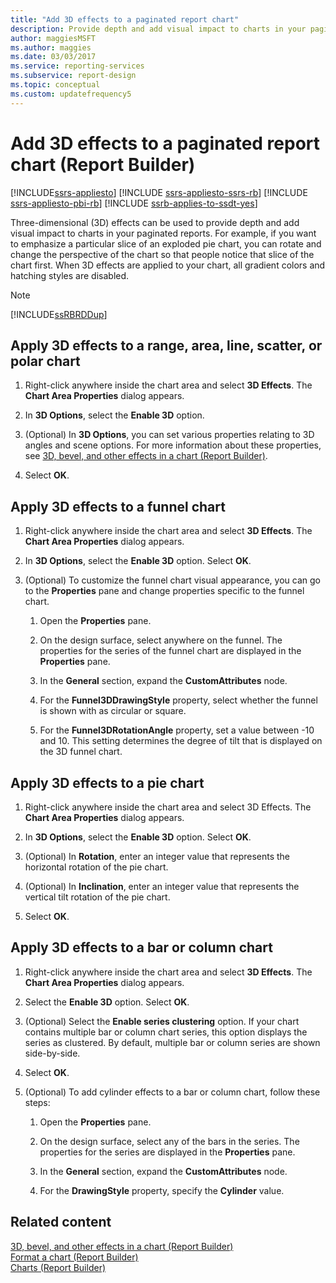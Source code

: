 ```yaml
---
title: "Add 3D effects to a paginated report chart"
description: Provide depth and add visual impact to charts in your paginated report with three-dimensional effects in Report Builder.
author: maggiesMSFT
ms.author: maggies
ms.date: 03/03/2017
ms.service: reporting-services
ms.subservice: report-design
ms.topic: conceptual
ms.custom: updatefrequency5
---
```

# Add 3D effects to a paginated report chart (Report Builder)

[!INCLUDE[ssrs-appliesto](../../includes/ssrs-appliesto.md)] [!INCLUDE [ssrs-appliesto-ssrs-rb](../../includes/ssrs-appliesto-ssrs-rb.md)] [!INCLUDE [ssrs-appliesto-pbi-rb](../../includes/ssrs-appliesto-pbi-rb.md)] [!INCLUDE [ssrb-applies-to-ssdt-yes](../../includes/ssrb-applies-to-ssdt-yes.md)]

  Three-dimensional (3D) effects can be used to provide depth and add visual impact to charts in your paginated reports. For example, if you want to emphasize a particular slice of an exploded pie chart, you can rotate and change the perspective of the chart so that people notice that slice of the chart first. When 3D effects are applied to your chart, all gradient colors and hatching styles are disabled.  
  
> [!NOTE]  
>  [!INCLUDE[ssRBRDDup](../../includes/ssrbrddup-md.md)]  
  
## Apply 3D effects to a range, area, line, scatter, or polar chart  
  
1.  Right-click anywhere inside the chart area and select **3D Effects**. The **Chart Area Properties** dialog appears.  
  
1.  In **3D Options**, select the **Enable 3D** option.  
  
1.  (Optional) In **3D Options**, you can set various properties relating to 3D angles and scene options. For more information about these properties, see [3D, bevel, and other effects in a chart &#40;Report Builder&#41;](../../reporting-services/report-design/chart-effects-3d-bevel-and-other-report-builder.md).  
  
1.  Select **OK**.  
  
## Apply 3D effects to a funnel chart  
  
1.  Right-click anywhere inside the chart area and select **3D Effects**. The **Chart Area Properties** dialog appears.  
 
1.  In **3D Options**, select the **Enable 3D** option. Select **OK**.  
  
1.  (Optional) To customize the funnel chart visual appearance, you can go to the **Properties** pane and change properties specific to the funnel chart.  
  
    1.  Open the **Properties** pane.  
  
    1.  On the design surface, select anywhere on the funnel. The properties for the series of the funnel chart are displayed in the **Properties** pane.  
  
    1.  In the **General** section, expand the **CustomAttributes** node.  
  
    1.  For the **Funnel3DDrawingStyle** property, select whether the funnel is shown with as circular or square.  
  
    1.  For the **Funnel3DRotationAngle** property, set a value between -10 and 10. This setting determines the degree of tilt that is displayed on the 3D funnel chart.  
  
## Apply 3D effects to a pie chart  
  
1.  Right-click anywhere inside the chart area and select 3D Effects. The **Chart Area Properties** dialog appears.  
  
1.  In **3D Options**, select the **Enable 3D** option. Select **OK**.  
  
1.  (Optional) In **Rotation**, enter an integer value that represents the horizontal rotation of the pie chart.  
  
1.  (Optional) In **Inclination**, enter an integer value that represents the vertical tilt rotation of the pie chart.  
  
1.  Select **OK**.  
  
## Apply 3D effects to a bar or column chart  
  
1.  Right-click anywhere inside the chart area and select **3D Effects**. The **Chart Area Properties** dialog appears.  
  
1.  Select the **Enable 3D** option. Select **OK**.  
  
1.  (Optional) Select the **Enable series clustering** option. If your chart contains multiple bar or column chart series, this option displays the series as clustered. By default, multiple bar or column series are shown side-by-side.  
  
1.  Select **OK**.  
  
1.  (Optional) To add cylinder effects to a bar or column chart, follow these steps:  
  
    1.  Open the **Properties** pane.  
  
    1.  On the design surface, select any of the bars in the series. The properties for the series are displayed in the **Properties** pane.  
  
    1.  In the **General** section, expand the **CustomAttributes** node.  
  
    1.  For the **DrawingStyle** property, specify the **Cylinder** value.  
  
## Related content  
 [3D, bevel, and other effects in a chart &#40;Report Builder&#41;](../../reporting-services/report-design/chart-effects-3d-bevel-and-other-report-builder.md)   
 [Format a chart &#40;Report Builder&#41;](../../reporting-services/report-design/formatting-a-chart-report-builder-and-ssrs.md)   
 [Charts &#40;Report Builder&#41;](../../reporting-services/report-design/charts-report-builder-and-ssrs.md)  
  
  
